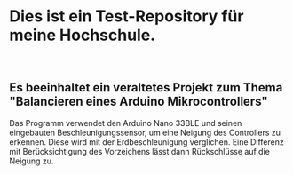 # Dies ist ein Test-Repository für meine Hochschule. 

<br />

## Es beeinhaltet ein veraltetes Projekt zum Thema "Balancieren eines Arduino Mikrocontrollers"

Das Programm verwendet den Arduino Nano 33BLE und seinen eingebauten Beschleunigungssensor, um eine Neigung des Controllers zu erkennen.
Diese wird mit der Erdbeschleunigung verglichen.
Eine Differenz mit Berücksichtigung des Vorzeichens lässt dann Rückschlüsse auf die Neigung zu.



